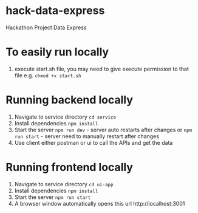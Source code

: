 # hack-data-express

Hackathon Project Data Express

# To easily run locally

1. execute start.sh file, you may need to give execute permission to that file e.g. `chmod +x start.sh`

# Running backend locally

1. Navigate to service directory
   `cd service`
2. Install dependencies
   `npm install`
3. Start the server
   `npm run dev` - server auto restarts after changes
   or
   `npm run start` - server need to manually restart after changes
4. Use client either postman or ui to call the APIs and get the data

# Running frontend locally

1. Navigate to service directory
   `cd ui-app`
2. Install dependencies
   `npm install`
3. Start the server
   `npm run start`
4. A browser window automatically opens this url http://localhost:3001
